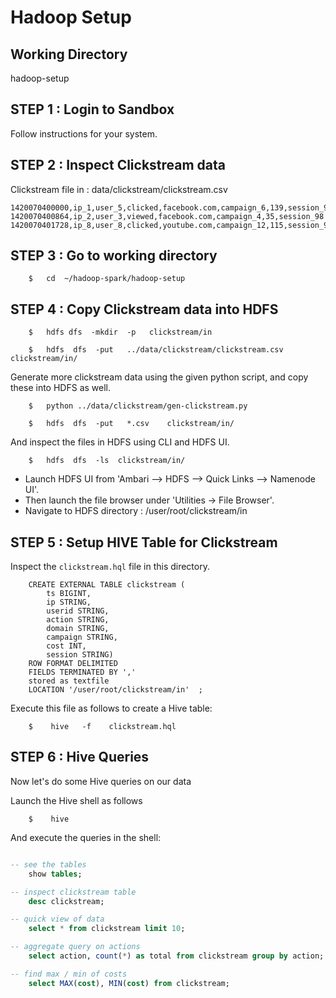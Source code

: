 # Hadoop Setup

## Working Directory
hadoop-setup

## STEP 1 : Login to Sandbox
Follow instructions for your system.

## STEP 2 : Inspect Clickstream data

Clickstream file in :   data/clickstream/clickstream.csv

```
1420070400000,ip_1,user_5,clicked,facebook.com,campaign_6,139,session_98
1420070400864,ip_2,user_3,viewed,facebook.com,campaign_4,35,session_98
1420070401728,ip_8,user_8,clicked,youtube.com,campaign_12,115,session_92

```

## STEP 3 : Go to working directory
```
    $   cd  ~/hadoop-spark/hadoop-setup
```

## STEP 4 : Copy Clickstream data into HDFS

```
    $   hdfs dfs  -mkdir  -p   clickstream/in

    $   hdfs  dfs  -put   ../data/clickstream/clickstream.csv    clickstream/in/
```

Generate more clickstream data using the given python script, and copy these into HDFS as well.

```
    $   python ../data/clickstream/gen-clickstream.py

    $   hdfs  dfs  -put   *.csv    clickstream/in/
```

And inspect the files in HDFS using CLI and HDFS UI.

```
    $   hdfs  dfs  -ls  clickstream/in/
```

* Launch HDFS UI from 'Ambari --> HDFS --> Quick Links --> Namenode UI'.
* Then launch the file browser under 'Utilities -> File Browser'.
* Navigate to HDFS directory :  /user/root/clickstream/in


## STEP 5 : Setup HIVE Table for Clickstream

Inspect the `clickstream.hql` file in this directory.

```
    CREATE EXTERNAL TABLE clickstream (
        ts BIGINT,
        ip STRING,
        userid STRING,
        action STRING,
        domain STRING,
        campaign STRING,
        cost INT,
        session STRING)
    ROW FORMAT DELIMITED
    FIELDS TERMINATED BY ','
    stored as textfile
    LOCATION '/user/root/clickstream/in'  ;
```

Execute this file as follows to create a Hive table:

```
    $    hive   -f    clickstream.hql
```


## STEP 6 : Hive Queries

Now let's do some Hive queries on our data

Launch the Hive shell as follows
```
    $    hive
```

And execute the queries in the shell:

```sql

-- see the tables
    show tables;

-- inspect clickstream table
    desc clickstream;

-- quick view of data
    select * from clickstream limit 10;

-- aggregate query on actions
    select action, count(*) as total from clickstream group by action;

-- find max / min of costs
    select MAX(cost), MIN(cost) from clickstream;

```

